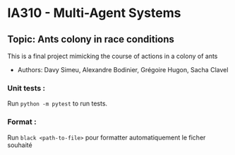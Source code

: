 # IA310 - Multi-Agent Systems
## Topic: Ants colony in race conditions
This is a final project mimicking the course of actions in a colony of ants
* Authors: Davy Simeu, Alexandre Bodinier, Grégoire Hugon, Sacha Clavel

### Unit tests :
Run `python -m pytest` to run tests.

### Format :
Run `black <path-to-file>` pour formatter automatiquement le ficher souhaité
